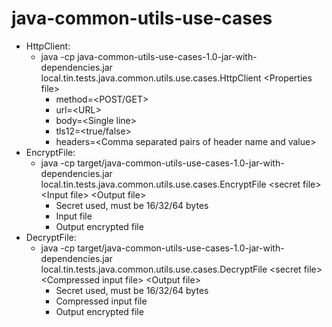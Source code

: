# java-common-utils-use-cases

* HttpClient:
    - java -cp java-common-utils-use-cases-1.0-jar-with-dependencies.jar local.tin.tests.java.common.utils.use.cases.HttpClient \<Properties file\>
        * method=\<POST/GET\>
        * url=\<URL\>
        * body=\<Single line\>
        * tls12=\<true/false\>
        * headers=\<Comma separated pairs of header name and value\>
* EncryptFile:
    - java -cp target/java-common-utils-use-cases-1.0-jar-with-dependencies.jar local.tin.tests.java.common.utils.use.cases.EncryptFile \<secret file\> \<Input file\> \<Output file\>
      * Secret used, must be 16/32/64 bytes
      * Input file
      * Output encrypted file
* DecryptFile:
    - java -cp target/java-common-utils-use-cases-1.0-jar-with-dependencies.jar local.tin.tests.java.common.utils.use.cases.DecryptFile \<secret file\> \<Compressed input file\> \<Output file\>
      * Secret used, must be 16/32/64 bytes
      * Compressed input file
      * Output encrypted file